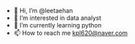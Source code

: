 - 👋 Hi, I’m @leetaehan
- 👀 I’m interested in data analyst
- 🌱 I’m currently learning python
- 📫 How to reach me kpl620@naver.com

<!---
leetaehan/leetaehan is a ✨ special ✨ repository because its `README.md` (this file) appears on your GitHub profile.
You can click the Preview link to take a look at your changes.
--->
